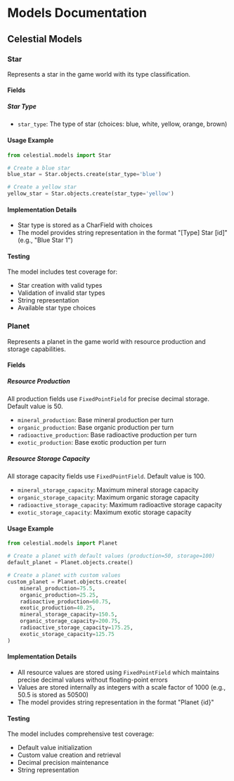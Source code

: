 # Models Documentation

## Celestial Models

### Star
Represents a star in the game world with its type classification.

#### Fields

##### Star Type
- `star_type`: The type of star (choices: blue, white, yellow, orange, brown)

#### Usage Example
```python
from celestial.models import Star

# Create a blue star
blue_star = Star.objects.create(star_type='blue')

# Create a yellow star
yellow_star = Star.objects.create(star_type='yellow')
```

#### Implementation Details
- Star type is stored as a CharField with choices
- The model provides string representation in the format "[Type] Star [id]" (e.g., "Blue Star 1")

#### Testing
The model includes test coverage for:
- Star creation with valid types
- Validation of invalid star types
- String representation
- Available star type choices

### Planet
Represents a planet in the game world with resource production and storage capabilities.

#### Fields

##### Resource Production
All production fields use `FixedPointField` for precise decimal storage. Default value is 50.

- `mineral_production`: Base mineral production per turn
- `organic_production`: Base organic production per turn
- `radioactive_production`: Base radioactive production per turn
- `exotic_production`: Base exotic production per turn

##### Resource Storage Capacity
All storage capacity fields use `FixedPointField`. Default value is 100.

- `mineral_storage_capacity`: Maximum mineral storage capacity
- `organic_storage_capacity`: Maximum organic storage capacity
- `radioactive_storage_capacity`: Maximum radioactive storage capacity
- `exotic_storage_capacity`: Maximum exotic storage capacity

#### Usage Example
```python
from celestial.models import Planet

# Create a planet with default values (production=50, storage=100)
default_planet = Planet.objects.create()

# Create a planet with custom values
custom_planet = Planet.objects.create(
    mineral_production=75.5,
    organic_production=25.25,
    radioactive_production=60.75,
    exotic_production=40.25,
    mineral_storage_capacity=150.5,
    organic_storage_capacity=200.75,
    radioactive_storage_capacity=175.25,
    exotic_storage_capacity=125.75
)
```

#### Implementation Details
- All resource values are stored using `FixedPointField` which maintains precise decimal values without floating-point errors
- Values are stored internally as integers with a scale factor of 1000 (e.g., 50.5 is stored as 50500)
- The model provides string representation in the format "Planet {id}"

#### Testing
The model includes comprehensive test coverage:
- Default value initialization
- Custom value creation and retrieval
- Decimal precision maintenance
- String representation 